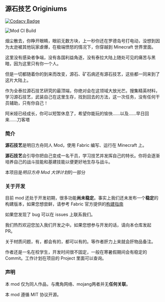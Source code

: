 ## 源石技艺 Originiums

[![Codacy Badge](https://api.codacy.com/project/badge/Grade/e1fd1242aa5e49328a408e9e8adc27b6)](https://app.codacy.com/gh/yaesey/Originiums?utm_source=github.com&utm_medium=referral&utm_content=yaesey/Originiums&utm_campaign=Badge_Grade_Settings)

![Mod CI Build](https://github.com/yaesey/Originiums/workflows/.github/workflows/gradle.yml/badge.svg)

烟尘散去，你睁开眼睛，眼前无数方块，上一秒你还在罗德岛号打电动，没想到因为太逊被其他玩家虐爆，在极端愤怒的情况下，你穿越到 Minecraft 世界里面。


这里没有感染者争端，没有各国利益角逐，没有泰拉大陆上随处可见的痛苦与黑暗，因为这里只有你一个人。

但是一切都随着你的到来而改变，源石、矿石病还有源石技艺，这些都一同来到了这片大陆上。

作为全泰拉源石技艺研究的最顶端，你绝对会在这领域大放光芒。搜集精英材料，学习源石技艺，武装自己在这里生存，找到回去的方法，这一次任务，没有任何干员辅助，只有你自己！

阿米娅已经成长，你可以短暂休息了，希望你能玩的愉快……以及……早日回来……刀客塔

### 简介

**源石技艺**是明日方舟同人 Mod，使用 Fabric 编写、运行在 Minecraft 上。

**源石技艺**会引导你把自己变成一名干员，学习技艺并发挥自己的特长。你将会逐渐培养自己的战斗技能和基建技能以便更好地生存与战斗。

本项目是*明日方舟 Mod 大饼计划*的一部分

### 关于开发
目前 mod 还处于开发初期，很多功能**尚未稳定**。事实上我们还未发布一个**稳定**的构建版本，如果您想尝鲜，请参考 Fabric 官方提供的[构建指南](https://fabricmc.net/wiki/zh_cn:tutorial:setup)

如果您发现了 bug 可以在 issues 上联系我们。

我们热烈欢迎您加入我们开发之中。如果您想参与开发的话，请向本仓库发起 PR。

关于材质问题，有，都会有的，都可以有的。等作者肝力上来就会肝物品备注。

作者还是一名在校学生，开发时间很不固定，一般在寒暑假期间会有稳定的 Commit。工作计划在项目的 Project 里面可以查询。

### 声明

本 mod 仅为同人作品，与鹰角网络、mojang两者并无**任何关联**。

本 mod 遵循 MIT 协议开源。